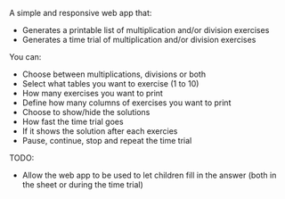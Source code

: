 A simple and responsive web app that:
* Generates a printable list of multiplication and/or division exercises
* Generates a time trial of multiplication and/or division exercises

You can:
* Choose between multiplications, divisions or both
* Select what tables you want to exercise (1 to 10)
* How many exercises you want to print
* Define how many columns of exercises you want to print
* Choose to show/hide the solutions
* How fast the time trial goes
* If it shows the solution after each exercies
* Pause, continue, stop and repeat the time trial

TODO:
* Allow the web app to be used to let children fill in the answer (both in the sheet or during the time trial)